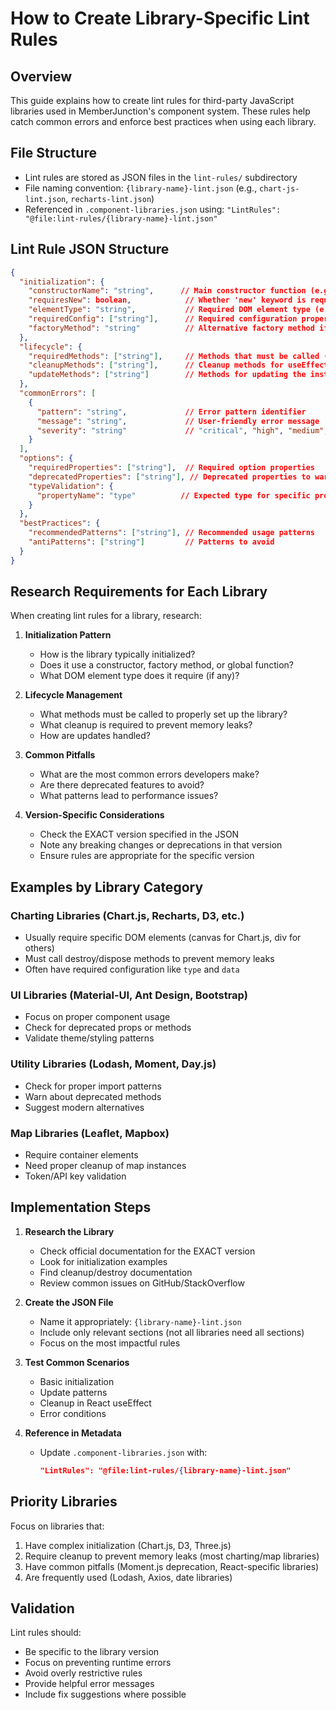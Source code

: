 # How to Create Library-Specific Lint Rules

## Overview
This guide explains how to create lint rules for third-party JavaScript libraries used in MemberJunction's component system. These rules help catch common errors and enforce best practices when using each library.

## File Structure
- Lint rules are stored as JSON files in the `lint-rules/` subdirectory
- File naming convention: `{library-name}-lint.json` (e.g., `chart-js-lint.json`, `recharts-lint.json`)
- Referenced in `.component-libraries.json` using: `"LintRules": "@file:lint-rules/{library-name}-lint.json"`

## Lint Rule JSON Structure

```json
{
  "initialization": {
    "constructorName": "string",      // Main constructor function (e.g., "Chart", "Plotly")
    "requiresNew": boolean,            // Whether 'new' keyword is required
    "elementType": "string",           // Required DOM element type (e.g., "canvas", "div")
    "requiredConfig": ["string"],      // Required configuration properties
    "factoryMethod": "string"          // Alternative factory method if no constructor
  },
  "lifecycle": {
    "requiredMethods": ["string"],     // Methods that must be called (e.g., ["render"])
    "cleanupMethods": ["string"],      // Cleanup methods for useEffect return (e.g., ["destroy", "dispose"])
    "updateMethods": ["string"]        // Methods for updating the instance
  },
  "commonErrors": [
    {
      "pattern": "string",             // Error pattern identifier
      "message": "string",             // User-friendly error message
      "severity": "string"             // "critical", "high", "medium", "low"
    }
  ],
  "options": {
    "requiredProperties": ["string"],  // Required option properties
    "deprecatedProperties": ["string"], // Deprecated properties to warn about
    "typeValidation": {
      "propertyName": "type"          // Expected type for specific properties
    }
  },
  "bestPractices": {
    "recommendedPatterns": ["string"], // Recommended usage patterns
    "antiPatterns": ["string"]         // Patterns to avoid
  }
}
```

## Research Requirements for Each Library

When creating lint rules for a library, research:

1. **Initialization Pattern**
   - How is the library typically initialized?
   - Does it use a constructor, factory method, or global function?
   - What DOM element type does it require (if any)?

2. **Lifecycle Management**
   - What methods must be called to properly set up the library?
   - What cleanup is required to prevent memory leaks?
   - How are updates handled?

3. **Common Pitfalls**
   - What are the most common errors developers make?
   - Are there deprecated features to avoid?
   - What patterns lead to performance issues?

4. **Version-Specific Considerations**
   - Check the EXACT version specified in the JSON
   - Note any breaking changes or deprecations in that version
   - Ensure rules are appropriate for the specific version

## Examples by Library Category

### Charting Libraries (Chart.js, Recharts, D3, etc.)
- Usually require specific DOM elements (canvas for Chart.js, div for others)
- Must call destroy/dispose methods to prevent memory leaks
- Often have required configuration like `type` and `data`

### UI Libraries (Material-UI, Ant Design, Bootstrap)
- Focus on proper component usage
- Check for deprecated props or methods
- Validate theme/styling patterns

### Utility Libraries (Lodash, Moment, Day.js)
- Check for proper import patterns
- Warn about deprecated methods
- Suggest modern alternatives

### Map Libraries (Leaflet, Mapbox)
- Require container elements
- Need proper cleanup of map instances
- Token/API key validation

## Implementation Steps

1. **Research the Library**
   - Check official documentation for the EXACT version
   - Look for initialization examples
   - Find cleanup/destroy documentation
   - Review common issues on GitHub/StackOverflow

2. **Create the JSON File**
   - Name it appropriately: `{library-name}-lint.json`
   - Include only relevant sections (not all libraries need all sections)
   - Focus on the most impactful rules

3. **Test Common Scenarios**
   - Basic initialization
   - Update patterns
   - Cleanup in React useEffect
   - Error conditions

4. **Reference in Metadata**
   - Update `.component-libraries.json` with:
     ```json
     "LintRules": "@file:lint-rules/{library-name}-lint.json"
     ```

## Priority Libraries

Focus on libraries that:
1. Have complex initialization (Chart.js, D3, Three.js)
2. Require cleanup to prevent memory leaks (most charting/map libraries)
3. Have common pitfalls (Moment.js deprecation, React-specific libraries)
4. Are frequently used (Lodash, Axios, date libraries)

## Validation

Lint rules should:
- Be specific to the library version
- Focus on preventing runtime errors
- Avoid overly restrictive rules
- Provide helpful error messages
- Include fix suggestions where possible